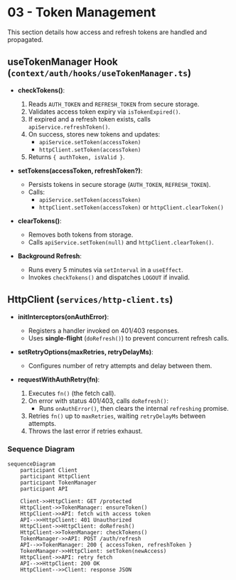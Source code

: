 # 03 - Token Management

This section details how access and refresh tokens are handled and propagated.

## useTokenManager Hook (`context/auth/hooks/useTokenManager.ts`)

- **checkTokens()**:
  1. Reads `AUTH_TOKEN` and `REFRESH_TOKEN` from secure storage.
  2. Validates access token expiry via `isTokenExpired()`.
  3. If expired and a refresh token exists, calls `apiService.refreshToken()`.
  4. On success, stores new tokens and updates:
     - `apiService.setToken(accessToken)`
     - `httpClient.setToken(accessToken)`
  5. Returns `{ authToken, isValid }`.

- **setTokens(accessToken, refreshToken?)**:
  - Persists tokens in secure storage (`AUTH_TOKEN`, `REFRESH_TOKEN`).
  - Calls:
    - `apiService.setToken(accessToken)`
    - `httpClient.setToken(accessToken)` or `httpClient.clearToken()`

- **clearTokens()**:
  - Removes both tokens from storage.
  - Calls `apiService.setToken(null)` and `httpClient.clearToken()`.

- **Background Refresh**:
  - Runs every 5 minutes via `setInterval` in a `useEffect`.
  - Invokes `checkTokens()` and dispatches `LOGOUT` if invalid.

## HttpClient (`services/http-client.ts`)

- **initInterceptors(onAuthError)**:
  - Registers a handler invoked on 401/403 responses.
  - Uses **single-flight** (`doRefresh()`) to prevent concurrent refresh calls.

- **setRetryOptions(maxRetries, retryDelayMs)**:
  - Configures number of retry attempts and delay between them.

- **requestWithAuthRetry(fn)**:
  1. Executes `fn()` (the fetch call).
  2. On error with status 401/403, calls `doRefresh()`:
     - Runs `onAuthError()`, then clears the internal `refreshing` promise.
  3. Retries `fn()` up to `maxRetries`, waiting `retryDelayMs` between attempts.
  4. Throws the last error if retries exhaust.

### Sequence Diagram

```mermaid
sequenceDiagram
    participant Client
    participant HttpClient
    participant TokenManager
    participant API

    Client->>HttpClient: GET /protected
    HttpClient->>TokenManager: ensureToken()
    HttpClient->>API: fetch with access token
    API-->>HttpClient: 401 Unauthorized
    HttpClient->>HttpClient: doRefresh()
    HttpClient->>TokenManager: checkTokens()
    TokenManager->>API: POST /auth/refresh
    API-->>TokenManager: 200 { accessToken, refreshToken }
    TokenManager->>HttpClient: setToken(newAccess)
    HttpClient->>API: retry fetch
    API-->>HttpClient: 200 OK
    HttpClient-->>Client: response JSON
```
